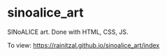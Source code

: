 # sinoalice_art
SINoALICE art. Done with HTML, CSS, JS.

To view: https://rainitzal.github.io/sinoalice_art/index
